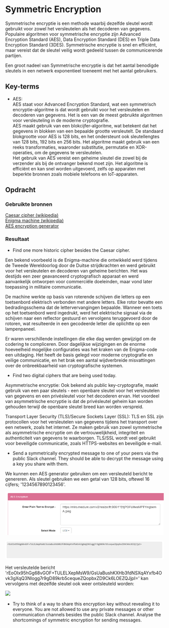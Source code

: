 # Symmetric Encryption
Symmetrische encryptie is een methode waarbij dezelfde sleutel wordt gebruikt voor zowel het versleutelen als het decoderen van gegevens. Populaire algoritmen voor symmetrische encryptie zijn Advanced Encryption Standard (AES), Data Encryption Standard (DES) en Triple Data Encryption Standard (3DES). Symmetrische encryptie is snel en efficiënt, maar vereist dat de sleutel veilig wordt gedeeld tussen de communicerende partijen.

Een groot nadeel van Symmetrische encryptie is dat het aantal benodigde sleutels in een netwerk exponentieel toeneemt met het aantal gebruikers.

## Key-terms
- AES:  
AES staat voor Advanced Encryption Standard, wat een symmetrisch encryptie-algoritme is dat wordt gebruikt voor het versleutelen en decoderen van gegevens. Het is een van de meest gebruikte algoritmen voor versleuteling in de moderne cryptografie.  
AES maakt gebruik van een blokcijfer-algoritme, wat betekent dat het gegevens in blokken van een bepaalde grootte versleutelt. De standaard blokgrootte voor AES is 128 bits, en het ondersteunt ook sleutellengtes van 128 bits, 192 bits en 256 bits. Het algoritme maakt gebruik van een reeks transformaties, waaronder substitutie, permutatie en XOR-operaties, om de gegevens te versleutelen.  
Het gebruik van AES vereist een geheime sleutel die zowel bij de verzender als bij de ontvanger bekend moet zijn. Het algoritme is efficiënt en kan snel worden uitgevoerd, zelfs op apparaten met beperkte bronnen zoals mobiele telefoons en IoT-apparaten.

## Opdracht
### Gebruikte bronnen
[Caesar cipher (wikipedia)](https://en.wikipedia.org/wiki/Caesar_cipher)  
[Enigma machine (wikipedia)](https://en.wikipedia.org/wiki/Enigma_machine)  
[AES encryption generator](https://www.javainuse.com/aesgenerator)  

### Resultaat
- Find one more historic cipher besides the Caesar cipher.  

Een bekend voorbeeld is de Enigma-machine die ontwikkeld werd tijdens de Tweede Wereldoorlog door de Duitse strijdkrachten en werd gebruikt voor het versleutelen en decoderen van geheime berichten. Het was destijds een zeer geavanceerd cryptografisch apparaat en werd aanvankelijk ontworpen voor commerciële doeleinden, maar vond later toepassing in militaire communicatie.

De machine werkte op basis van roterende schijven die letters op een toetsenbord elektrisch verbonden met andere letters. Elke rotor bevatte een bedradingsschema dat de lettervervangingen bepaalde. Wanneer een toets op het toetsenbord werd ingedrukt, werd het elektrische signaal via de schijven naar een reflector gestuurd en vervolgens teruggevoerd door de rotoren, wat resulteerde in een gecodeerde letter die oplichtte op een lampenpaneel.

Er waren verschillende instellingen die elke dag werden gewijzigd om de codering te compliceren. Door dagelijkse wijzigingen en de enorme hoeveelheid mogelijke configuraties was het kraken van de Enigma-code een uitdaging. Het heeft de basis gelegd voor moderne cryptografie en veilige communicatie, en het brak een aantal wijdverbreide misvattingen over de onbreekbaarheid van cryptografische systemen.

- Find two digital ciphers that are being used today.  

Asymmetrische encryptie: Ook bekend als public key-cryptografie, maakt gebruik van een paar sleutels - een openbare sleutel voor het versleutelen van gegevens en een privésleutel voor het decoderen ervan. Het voordeel van asymmetrische encryptie is dat de privésleutel geheim kan worden gehouden terwijl de openbare sleutel breed kan worden verspreid.

Transport Layer Security (TLS)/Secure Sockets Layer (SSL): TLS en SSL zijn protocollen voor het versleutelen van gegevens tijdens het transport over een netwerk, zoals het internet. Ze maken gebruik van zowel symmetrische als asymmetrische encryptie om de vertrouwelijkheid, integriteit en authenticiteit van gegevens te waarborgen. TLS/SSL wordt veel gebruikt voor beveiligde communicatie, zoals HTTPS-websites en beveiligde e-mail.

- Send a symmetrically encrypted message to one of your peers via the public Slack channel. They should be able to decrypt the message using a key you share with them.

We kunnen een AES generator gebruiken om een versleuteld bericht te genereren. Als sleutel gebruiken we een getal van 128 bits, oftewel 16 cijfers; '1234567890123456'.  

![](..\00_includes\Security_pics\4\AES_encrypt.png)  

![](..\00_includes\Security_pics\4\encrypted_link.png)  

Het versleutelde bericht 'rEoOIx95hGg68vGOF+TULELXepMsW9/GsUaBushKXHb3fdNSXqAYxfb4Ovk3gXqQ3NIogg7r9gD89krb5cequeZQopbxZD9Ck6LOEZQJjpI=' kan vervolgens met dezelfde sleutel ook weer ontsleuteld worden:

![](https://miro.medium.com/v2/resize:fit:900/1*EtijPOFUlIwsMPTYmgbemA.jpeg)

- Try to think of a way to share this encryption key without revealing it to everyone. You are not allowed to use any private messages or other communication channels besides the public Slack channel. Analyse the shortcomings of symmetric encryption for sending messages.